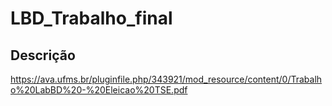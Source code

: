 # LBD_Trabalho_final

## Descrição

https://ava.ufms.br/pluginfile.php/343921/mod_resource/content/0/Trabalho%20LabBD%20-%20Eleicao%20TSE.pdf
